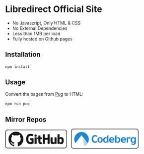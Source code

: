 # Libredirect Official Site

- No Javascript, Only HTML & CSS
- No External Dependencies
- Less than 1MB per load
- Fully hosted on Github pages



## Installation

```bash
npm install
```

## Usage

Convert the pages from [Pug](https://pugjs.org) to HTML:
```bash
npm run pug
```

## Mirror Repos
[![GitHub](https://raw.githubusercontent.com/ManeraKai/manerakai/main/icons/github.svg)](https://github.com/libredirect/libredirect.github.io)&nbsp;&nbsp;
[![Codeberg](https://raw.githubusercontent.com/ManeraKai/manerakai/main/icons/codeberg.svg)](https://codeberg.org/LibRedirect/libredirect.github.io)&nbsp;&nbsp;
